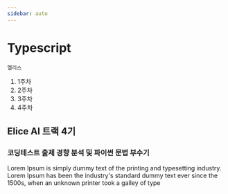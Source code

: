 ```yaml
---
sidebar: auto
---
```

# Typescript

`엘리스`

1. 1주차
2. 2주차
3. 3주차
4. 4주차


## Elice AI 트랙 4기
### 코딩테스트 출제 경향 분석 및 파이썬 문법 부수기
Lorem Ipsum is simply dummy text of the printing and typesetting industry. Lorem Ipsum has been the industry's standard dummy text ever since the 1500s, when an unknown printer took a galley of type